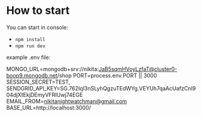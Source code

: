 <h1> How to start</h1>
  
You can start in console: 

* `npm install`
* `npm run dev`


example .env file:

MONGO_URL=mongodb+srv://nikita:JaB5sqmHVoyLzfaT@cluster0-boop9.mongodb.net/shop
PORT=process.env.PORT || 3000
SESSION_SECRET=TEST,
SENDGRID_API_KEY=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
EMAIL_FROM=nikitanightwatchman@gmail.com
BASE_URL=http://localhost:3000/